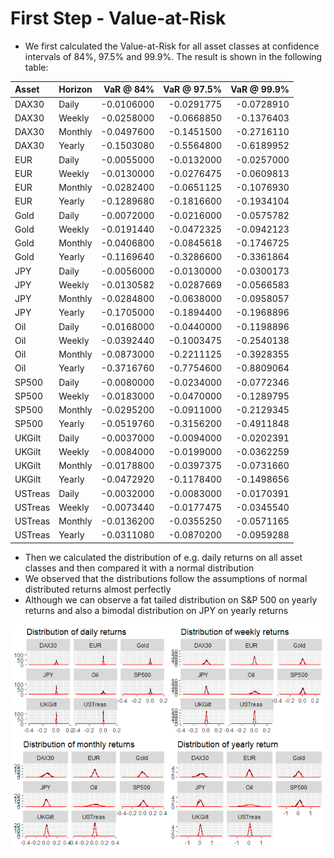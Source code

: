 # First Step - Value-at-Risk

-   We first calculated the Value-at-Risk for all asset classes at confidence intervals of 84%, 97.5% and 99.9%. The result is shown in the following table:

<table class="table" style="margin-left: auto; margin-right: auto;">
<thead>
<tr>
<th style="text-align:left;">
Asset
</th>
<th style="text-align:left;">
Horizon
</th>
<th style="text-align:right;">
VaR @ 84%
</th>
<th style="text-align:right;">
VaR @ 97.5%
</th>
<th style="text-align:right;">
VaR @ 99.9%
</th>
</tr>
</thead>
<tbody>
<tr>
<td style="text-align:left;">
DAX30
</td>
<td style="text-align:left;">
Daily
</td>
<td style="text-align:right;">
-0.0106000
</td>
<td style="text-align:right;">
-0.0291775
</td>
<td style="text-align:right;">
-0.0728910
</td>
</tr>
<tr>
<td style="text-align:left;">
DAX30
</td>
<td style="text-align:left;">
Weekly
</td>
<td style="text-align:right;">
-0.0258000
</td>
<td style="text-align:right;">
-0.0668850
</td>
<td style="text-align:right;">
-0.1376403
</td>
</tr>
<tr>
<td style="text-align:left;">
DAX30
</td>
<td style="text-align:left;">
Monthly
</td>
<td style="text-align:right;">
-0.0497600
</td>
<td style="text-align:right;">
-0.1451500
</td>
<td style="text-align:right;">
-0.2716110
</td>
</tr>
<tr>
<td style="text-align:left;">
DAX30
</td>
<td style="text-align:left;">
Yearly
</td>
<td style="text-align:right;">
-0.1503080
</td>
<td style="text-align:right;">
-0.5564800
</td>
<td style="text-align:right;">
-0.6189952
</td>
</tr>
<tr>
<td style="text-align:left;">
EUR
</td>
<td style="text-align:left;">
Daily
</td>
<td style="text-align:right;">
-0.0055000
</td>
<td style="text-align:right;">
-0.0132000
</td>
<td style="text-align:right;">
-0.0257000
</td>
</tr>
<tr>
<td style="text-align:left;">
EUR
</td>
<td style="text-align:left;">
Weekly
</td>
<td style="text-align:right;">
-0.0130000
</td>
<td style="text-align:right;">
-0.0276475
</td>
<td style="text-align:right;">
-0.0609813
</td>
</tr>
<tr>
<td style="text-align:left;">
EUR
</td>
<td style="text-align:left;">
Monthly
</td>
<td style="text-align:right;">
-0.0282400
</td>
<td style="text-align:right;">
-0.0651125
</td>
<td style="text-align:right;">
-0.1076930
</td>
</tr>
<tr>
<td style="text-align:left;">
EUR
</td>
<td style="text-align:left;">
Yearly
</td>
<td style="text-align:right;">
-0.1289680
</td>
<td style="text-align:right;">
-0.1816600
</td>
<td style="text-align:right;">
-0.1934104
</td>
</tr>
<tr>
<td style="text-align:left;">
Gold
</td>
<td style="text-align:left;">
Daily
</td>
<td style="text-align:right;">
-0.0072000
</td>
<td style="text-align:right;">
-0.0216000
</td>
<td style="text-align:right;">
-0.0575782
</td>
</tr>
<tr>
<td style="text-align:left;">
Gold
</td>
<td style="text-align:left;">
Weekly
</td>
<td style="text-align:right;">
-0.0191440
</td>
<td style="text-align:right;">
-0.0472325
</td>
<td style="text-align:right;">
-0.0942123
</td>
</tr>
<tr>
<td style="text-align:left;">
Gold
</td>
<td style="text-align:left;">
Monthly
</td>
<td style="text-align:right;">
-0.0406800
</td>
<td style="text-align:right;">
-0.0845618
</td>
<td style="text-align:right;">
-0.1746725
</td>
</tr>
<tr>
<td style="text-align:left;">
Gold
</td>
<td style="text-align:left;">
Yearly
</td>
<td style="text-align:right;">
-0.1169640
</td>
<td style="text-align:right;">
-0.3286600
</td>
<td style="text-align:right;">
-0.3361864
</td>
</tr>
<tr>
<td style="text-align:left;">
JPY
</td>
<td style="text-align:left;">
Daily
</td>
<td style="text-align:right;">
-0.0056000
</td>
<td style="text-align:right;">
-0.0130000
</td>
<td style="text-align:right;">
-0.0300173
</td>
</tr>
<tr>
<td style="text-align:left;">
JPY
</td>
<td style="text-align:left;">
Weekly
</td>
<td style="text-align:right;">
-0.0130582
</td>
<td style="text-align:right;">
-0.0287669
</td>
<td style="text-align:right;">
-0.0566583
</td>
</tr>
<tr>
<td style="text-align:left;">
JPY
</td>
<td style="text-align:left;">
Monthly
</td>
<td style="text-align:right;">
-0.0284800
</td>
<td style="text-align:right;">
-0.0638000
</td>
<td style="text-align:right;">
-0.0958057
</td>
</tr>
<tr>
<td style="text-align:left;">
JPY
</td>
<td style="text-align:left;">
Yearly
</td>
<td style="text-align:right;">
-0.1705000
</td>
<td style="text-align:right;">
-0.1894400
</td>
<td style="text-align:right;">
-0.1968896
</td>
</tr>
<tr>
<td style="text-align:left;">
Oil
</td>
<td style="text-align:left;">
Daily
</td>
<td style="text-align:right;">
-0.0168000
</td>
<td style="text-align:right;">
-0.0440000
</td>
<td style="text-align:right;">
-0.1198896
</td>
</tr>
<tr>
<td style="text-align:left;">
Oil
</td>
<td style="text-align:left;">
Weekly
</td>
<td style="text-align:right;">
-0.0392440
</td>
<td style="text-align:right;">
-0.1003475
</td>
<td style="text-align:right;">
-0.2540138
</td>
</tr>
<tr>
<td style="text-align:left;">
Oil
</td>
<td style="text-align:left;">
Monthly
</td>
<td style="text-align:right;">
-0.0873000
</td>
<td style="text-align:right;">
-0.2211125
</td>
<td style="text-align:right;">
-0.3928355
</td>
</tr>
<tr>
<td style="text-align:left;">
Oil
</td>
<td style="text-align:left;">
Yearly
</td>
<td style="text-align:right;">
-0.3716760
</td>
<td style="text-align:right;">
-0.7754600
</td>
<td style="text-align:right;">
-0.8809064
</td>
</tr>
<tr>
<td style="text-align:left;">
SP500
</td>
<td style="text-align:left;">
Daily
</td>
<td style="text-align:right;">
-0.0080000
</td>
<td style="text-align:right;">
-0.0234000
</td>
<td style="text-align:right;">
-0.0772346
</td>
</tr>
<tr>
<td style="text-align:left;">
SP500
</td>
<td style="text-align:left;">
Weekly
</td>
<td style="text-align:right;">
-0.0183000
</td>
<td style="text-align:right;">
-0.0470000
</td>
<td style="text-align:right;">
-0.1289795
</td>
</tr>
<tr>
<td style="text-align:left;">
SP500
</td>
<td style="text-align:left;">
Monthly
</td>
<td style="text-align:right;">
-0.0295200
</td>
<td style="text-align:right;">
-0.0911000
</td>
<td style="text-align:right;">
-0.2129345
</td>
</tr>
<tr>
<td style="text-align:left;">
SP500
</td>
<td style="text-align:left;">
Yearly
</td>
<td style="text-align:right;">
-0.0519760
</td>
<td style="text-align:right;">
-0.3156200
</td>
<td style="text-align:right;">
-0.4911848
</td>
</tr>
<tr>
<td style="text-align:left;">
UKGilt
</td>
<td style="text-align:left;">
Daily
</td>
<td style="text-align:right;">
-0.0037000
</td>
<td style="text-align:right;">
-0.0094000
</td>
<td style="text-align:right;">
-0.0202391
</td>
</tr>
<tr>
<td style="text-align:left;">
UKGilt
</td>
<td style="text-align:left;">
Weekly
</td>
<td style="text-align:right;">
-0.0084000
</td>
<td style="text-align:right;">
-0.0199000
</td>
<td style="text-align:right;">
-0.0362259
</td>
</tr>
<tr>
<td style="text-align:left;">
UKGilt
</td>
<td style="text-align:left;">
Monthly
</td>
<td style="text-align:right;">
-0.0178800
</td>
<td style="text-align:right;">
-0.0397375
</td>
<td style="text-align:right;">
-0.0731660
</td>
</tr>
<tr>
<td style="text-align:left;">
UKGilt
</td>
<td style="text-align:left;">
Yearly
</td>
<td style="text-align:right;">
-0.0472920
</td>
<td style="text-align:right;">
-0.1178400
</td>
<td style="text-align:right;">
-0.1498656
</td>
</tr>
<tr>
<td style="text-align:left;">
USTreas
</td>
<td style="text-align:left;">
Daily
</td>
<td style="text-align:right;">
-0.0032000
</td>
<td style="text-align:right;">
-0.0083000
</td>
<td style="text-align:right;">
-0.0170391
</td>
</tr>
<tr>
<td style="text-align:left;">
USTreas
</td>
<td style="text-align:left;">
Weekly
</td>
<td style="text-align:right;">
-0.0073440
</td>
<td style="text-align:right;">
-0.0177475
</td>
<td style="text-align:right;">
-0.0345540
</td>
</tr>
<tr>
<td style="text-align:left;">
USTreas
</td>
<td style="text-align:left;">
Monthly
</td>
<td style="text-align:right;">
-0.0136200
</td>
<td style="text-align:right;">
-0.0355250
</td>
<td style="text-align:right;">
-0.0571165
</td>
</tr>
<tr>
<td style="text-align:left;">
USTreas
</td>
<td style="text-align:left;">
Yearly
</td>
<td style="text-align:right;">
-0.0311080
</td>
<td style="text-align:right;">
-0.0870200
</td>
<td style="text-align:right;">
-0.0959288
</td>
</tr>
</tbody>
</table>

-   Then we calculated the distribution of e.g. daily returns on all asset classes and then compared it with a normal distribution
-   We observed that the distributions follow the assumptions of normal distributed returns almost perfectly
-   Although we can observe a fat tailed distribution on S&P 500 on yearly returns and also a bimodal distribution on JPY on yearly returns

![](notes_on_project_files/figure-markdown_github/unnamed-chunk-2-1.png)
